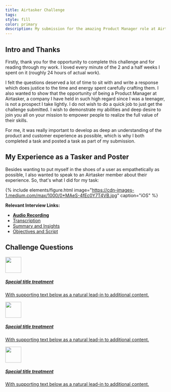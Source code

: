 ```yaml
---
title: Airtasker Challenge
tags:
style: fill
color: primary
description: My submission for the amazing Product Manager role at Airtasker
---
```


## Intro and Thanks

Firstly, thank you for the opportunity to complete this challenge and for reading through my work. I loved every minute of the 2 and a half weeks I spent on it (roughly 24 hours of actual work).

I felt the questions deserved a lot of time to sit with and write a response which does justice to the time and energy spent carefully crafting them. I also wanted to show that the opportunity of being a Product Manager at Airtasker, a company I have held in such high regard since I was a teenager, is not a prospect I take lightly. I do not wish to do a quick job to just get the challenge submitted. I wish to demonstrate my abilities and deep desire to join you all on your mission to empower people to realize the full value of their skills.  

For me, it was really important to develop as deep an understanding of the product and customer experience as possible, which is why I both completed a task and posted a task as part of my submission.

## My Experience as a Tasker and Poster

Besides wanting to put myself in the shoes of a user as empathetically as possible, I also wanted to speak to an Airtasker member about their experience. So, that's what I did for my task:

{% include elements/figure.html image="https://cdn-images-1.medium.com/max/1000/0*MAeS-4fEc0Y7T4VB.jpg" caption="iOS" %}

**Relevant Interview Links:**
- **<a href="#" target="_blank">Audio Recording</a>**
- <a href="#" target="_blank">Transcription</a>
- <a href="https://docs.google.com/document/d/1P3lgdgNpCDEmP9bhnRbHvqHyScRQ9JB61vCBZIQNOWk/edit?usp=sharing" target="_blank">Summary and Insights</a>
- <a href="#" target="_blank">Objectives and Script</a>

## Challenge Questions

<div class="row">
  <div class="col-sm-4">
    <a href="www.google.com" class="project card text-dark">
        <img class="card-img-top" width="50" height="50" src="https://i.ibb.co/tYvp5G0/customer-service.png">
      <div class="card-body">
        <h5 class="card-title">Special title treatment</h5>
        <p class="card-text">With supporting text below as a natural lead-in to additional content.</p>
      </div>
    </a>
  </div>
  <div class="col-sm-4">
  <a href="www.google.com" class="project card text-dark">
      <img class="card-img-top" width="50" height="50" src="https://i.ibb.co/tYvp5G0/customer-service.png">
    <div class="card-body">
      <h5 class="card-title">Special title treatment</h5>
      <p class="card-text">With supporting text below as a natural lead-in to additional content.</p>
    </div>
  </a>
  </div>
  <div class="col-sm-4">
  <a href="www.google.com" class="project card text-dark">
      <img class="card-img-top" width="50" height="50" src="https://i.ibb.co/tYvp5G0/customer-service.png">
    <div class="card-body">
      <h5 class="card-title">Special title treatment</h5>
      <p class="card-text">With supporting text below as a natural lead-in to additional content.</p>
    </div>
  </a>
  </div>

</div>
